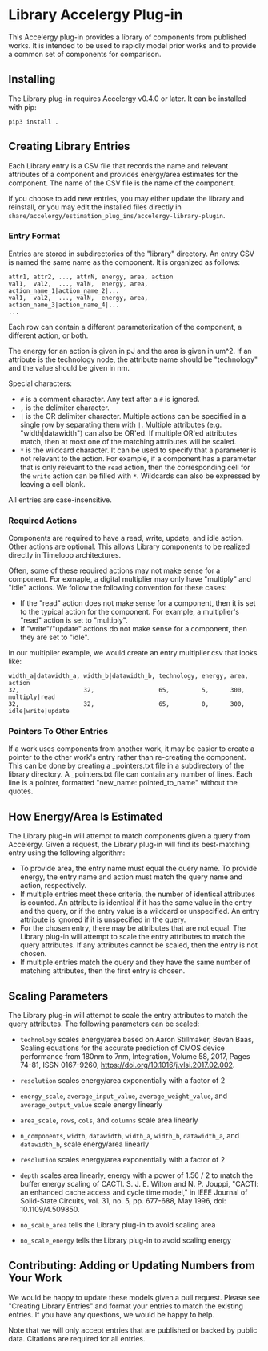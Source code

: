 # Library Accelergy Plug-in
This Accelergy plug-in provides a library of components from published works.
It is intended to be used to rapidly model prior works and to provide a common
set of components for comparison.

## Installing
The Library plug-in requires Accelergy v0.4.0 or later. It can be installed
with pip:
```
pip3 install .
```

## Creating Library Entries
Each Library entry is a CSV file that records the name and relevant attributes
of a component and provides energy/area estimates for the component. The name
of the CSV file is the name of the component. 

If you choose to add new entries, you may either update the library and
reinstall, or you may edit the installed files directly in
`share/accelergy/estimation_plug_ins/accelergy-library-plugin`.

### Entry Format
Entries are stored in subdirectories of the "library" directory. An entry CSV
is named the same name as the component. It is organized as follows:
```
attr1, attr2, ..., attrN, energy, area, action
val1,  val2,  ..., valN,  energy, area, action_name_1|action_name_2|...
val1,  val2,  ..., valN,  energy, area, action_name_3|action_name_4|...
...
```
Each row can contain a different parameterization of the component, a different
action, or both.

The energy for an action is given in pJ and the area is given in um^2. If an
attribute is the technology node, the attribute name should be "technology" and
the value should be given in nm.

Special characters:
- `#` is a comment character. Any text after a `#` is ignored.
- `,` is the delimiter character.
- `|` is the OR delimiter character. Multiple actions can be specified in a
  single row by separating them with `|`. Multiple attributes (e.g.
  "width|datawidth") can also be OR'ed. If multiple OR'ed attributes match,
  then at most one of the matching attributes will be scaled.
- `*` is the wildcard character. It can be used to specify that a parameter is
  not relevant to the action. For example, if a component has a parameter that
  is only relevant to the `read` action, then the corresponding cell for the
  `write` action can be filled with `*`. Wildcards can also be expressed by
  leaving a cell blank.

All entries are case-insensitive.

### Required Actions
Components are required to have a read, write, update, and idle action. Other
actions are optional. This allows Library components to be realized directly in
Timeloop architectures.

Often, some of these required actions may not make sense for a component. For
exmaple, a digital multiplier may only have "multiply" and "idle" actions. We
follow the following convention for these cases:
- If the "read" action does not make sense for a component, then it is set to
the typical action for the component. For example, a multiplier's "read" action
is set to "multiply".
- If "write"/"update" actions do not make sense for a component, then they are
set to "idle".

In our multiplier example, we would create an entry multiplier.csv that looks
like:
```
width_a|datawidth_a, width_b|datawidth_b, technology, energy, area, action
32,                  32,                  65,         5,      300,  multiply|read
32,                  32,                  65,         0,      300,  idle|write|update
```

### Pointers To Other Entries 
If a work uses components from another work, it may be easier to create a
pointer to the other work's entry rather than re-creating the component. This
can be done by creating a _pointers.txt file in a subdirectory of the library
directory. A _pointers.txt file can contain any number of lines. Each line is a
pointer, formatted "new_name: pointed_to_name" without the quotes. 

## How Energy/Area Is Estimated
The Library plug-in will attempt to match components given a query from
Accelergy. Given a request, the Library plug-in will find its best-matching
entry using the following algorithm:
- To provide area, the entry name must equal the query name. To provide energy,
  the entry name and action must match the query name and action, respectively.
- If multiple entries meet these criteria, the number of identical attributes
  is counted. An attribute is identical if it has the same value in the entry
  and the query, or if the entry value is a wildcard or unspecified. An
  entry attribute is ignored if it is unspecified in the query.
- For the chosen entry, there may be attributes that are not equal. The 
  Library plug-in will attempt to scale the entry attributes to match the
  query attributes. If any attributes cannot be scaled, then the entry is not
  chosen.
- If multiple entries match the query and they have the same number of matching
  attributes, then the first entry is chosen.

## Scaling Parameters
The Library plug-in will attempt to scale the entry attributes to match the
query attributes. The following parameters can be scaled:
- `technology` scales energy/area based on Aaron Stillmaker, Bevan Baas, Scaling
  equations for the accurate prediction of CMOS device performance from 180nm
  to 7nm, Integration, Volume 58, 2017, Pages 74-81, ISSN 0167-9260,
  https://doi.org/10.1016/j.vlsi.2017.02.002.

- `resolution` scales energy/area exponentially with a factor of 2
- `energy_scale`, `average_input_value`, `average_weight_value`, and
  `average_output_value` scale energy linearly
- `area_scale`, `rows`, `cols`, and `columns` scale area linearly
- `n_components`, `width`, `datawidth`, `width_a`, `width_b`, `datawidth_a`,
  and `datawidth_b`, scale energy/area linearly
- `resolution` scales energy/area exponentially with a factor of 2
- `depth` scales area linearly, energy with a power of 1.56 / 2 to match the
  buffer energy scaling of CACTI. S. J. E. Wilton and N. P. Jouppi, "CACTI: an
  enhanced cache access and cycle time model," in IEEE Journal of Solid-State
  Circuits, vol. 31, no. 5, pp. 677-688, May 1996, doi: 10.1109/4.509850.
- `no_scale_area` tells the Library plug-in to avoid scaling area
- `no_scale_energy` tells the Library plug-in to avoid scaling energy


## Contributing: Adding or Updating Numbers from Your Work 
We would be happy to update these models given a pull request. Please see
"Creating Library Entries" and format your entries to match the existing
entries. If you have any questions, we would be happy to help.

Note that we will only accept entries that are published or backed by public
data. Citations are required for all entries.

